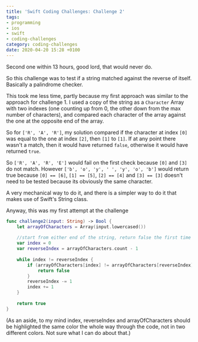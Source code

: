 ```yaml
---
title: 'Swift Coding Challenges: Challenge 2'
tags:
- programming
- ios
- swift
- coding-challenges
category: coding-challenges
date: 2020-04-20 15:28 +0100
---
```

Second one within 13 hours, good lord, that would never do.

So this challenge was to test if a string matched against the reverse of itself. Basically a palindrome checker.

This took me less time, partly because my first approach was similar to the approach for challenge 1. I used a copy of the string as a ``Character`` Array with two indexes (one counting up from 0, the other down from the max number of characters), and compared each character of the array against the one at the opposite end of the array. 

So for ```['R', 'A', 'R']```, my solution compared if the character at index ```[0]``` was equal to the one at index ```[2]```, then ```[1]``` to ```[1]```. If at any point there wasn't a match, then it would have returned ```false```, otherwise it would have returned ```true```.

So ```['R', 'A', 'R', 'E']``` would fail on the first check because ```[0]``` and ```[3]``` do not match.
However ```['b', 'o', 'y', ' ', 'y', 'o', 'b']``` would return true because ```[0] == [6]```, ```[1] == [5]```, ```[2] == [4]``` and ```[3] == [3]``` doesn't need to be tested because its obviously the same character.

A very mechanical way to do it, and there is a simpler way to do it that makes use of Swift's String class.

Anyway, this was my first attempt at the challenge

```swift
func challenge2(input: String) -> Bool {
    let arrayOfCharacters = Array(input.lowercased())
    
    //start from either end of the string, return false the first time they don't match
    var index = 0
    var reverseIndex = arrayOfCharacters.count - 1
    
    while index != reverseIndex {
        if (arrayOfCharacters[index] != arrayOfCharacters[reverseIndex]) {
            return false
        }
        reverseIndex -= 1
        index += 1
    }
    
    return true
}
```

(As an aside, to my mind index, reverseIndex and arrayOfCharacters should be highlighted the same color the whole way through the code, not in two different colors. Not sure what I can do about that.)